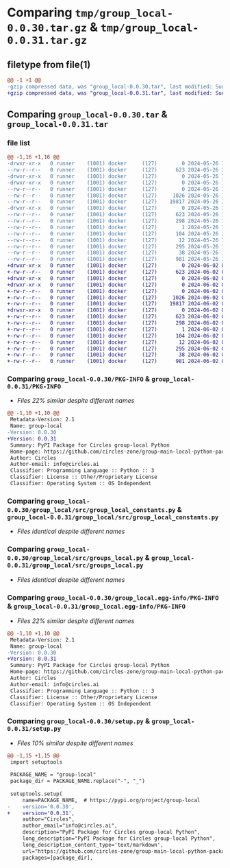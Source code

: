 # Comparing `tmp/group_local-0.0.30.tar.gz` & `tmp/group_local-0.0.31.tar.gz`

## filetype from file(1)

```diff
@@ -1 +1 @@
-gzip compressed data, was "group_local-0.0.30.tar", last modified: Sun May 26 17:51:12 2024, max compression
+gzip compressed data, was "group_local-0.0.31.tar", last modified: Sun Jun  2 09:39:32 2024, max compression
```

## Comparing `group_local-0.0.30.tar` & `group_local-0.0.31.tar`

### file list

```diff
@@ -1,16 +1,16 @@
-drwxr-xr-x   0 runner    (1001) docker     (127)        0 2024-05-26 17:51:12.859826 group_local-0.0.30/
--rw-r--r--   0 runner    (1001) docker     (127)      623 2024-05-26 17:51:12.859826 group_local-0.0.30/PKG-INFO
-drwxr-xr-x   0 runner    (1001) docker     (127)        0 2024-05-26 17:51:12.855826 group_local-0.0.30/group_local/
-drwxr-xr-x   0 runner    (1001) docker     (127)        0 2024-05-26 17:51:12.859826 group_local-0.0.30/group_local/src/
--rw-r--r--   0 runner    (1001) docker     (127)        0 2024-05-26 17:50:54.000000 group_local-0.0.30/group_local/src/__init__.py
--rw-r--r--   0 runner    (1001) docker     (127)     1026 2024-05-26 17:50:54.000000 group_local-0.0.30/group_local/src/group_local_constants.py
--rw-r--r--   0 runner    (1001) docker     (127)    19817 2024-05-26 17:50:54.000000 group_local-0.0.30/group_local/src/groups_local.py
-drwxr-xr-x   0 runner    (1001) docker     (127)        0 2024-05-26 17:51:12.859826 group_local-0.0.30/group_local.egg-info/
--rw-r--r--   0 runner    (1001) docker     (127)      623 2024-05-26 17:51:12.000000 group_local-0.0.30/group_local.egg-info/PKG-INFO
--rw-r--r--   0 runner    (1001) docker     (127)      298 2024-05-26 17:51:12.000000 group_local-0.0.30/group_local.egg-info/SOURCES.txt
--rw-r--r--   0 runner    (1001) docker     (127)        1 2024-05-26 17:51:12.000000 group_local-0.0.30/group_local.egg-info/dependency_links.txt
--rw-r--r--   0 runner    (1001) docker     (127)      104 2024-05-26 17:51:12.000000 group_local-0.0.30/group_local.egg-info/requires.txt
--rw-r--r--   0 runner    (1001) docker     (127)       12 2024-05-26 17:51:12.000000 group_local-0.0.30/group_local.egg-info/top_level.txt
--rw-r--r--   0 runner    (1001) docker     (127)      295 2024-05-26 17:50:59.000000 group_local-0.0.30/pyproject.toml
--rw-r--r--   0 runner    (1001) docker     (127)       38 2024-05-26 17:51:12.859826 group_local-0.0.30/setup.cfg
--rw-r--r--   0 runner    (1001) docker     (127)      981 2024-05-26 17:50:54.000000 group_local-0.0.30/setup.py
+drwxr-xr-x   0 runner    (1001) docker     (127)        0 2024-06-02 09:39:32.006318 group_local-0.0.31/
+-rw-r--r--   0 runner    (1001) docker     (127)      623 2024-06-02 09:39:32.006318 group_local-0.0.31/PKG-INFO
+drwxr-xr-x   0 runner    (1001) docker     (127)        0 2024-06-02 09:39:32.006318 group_local-0.0.31/group_local/
+drwxr-xr-x   0 runner    (1001) docker     (127)        0 2024-06-02 09:39:32.006318 group_local-0.0.31/group_local/src/
+-rw-r--r--   0 runner    (1001) docker     (127)        0 2024-06-02 09:39:12.000000 group_local-0.0.31/group_local/src/__init__.py
+-rw-r--r--   0 runner    (1001) docker     (127)     1026 2024-06-02 09:39:12.000000 group_local-0.0.31/group_local/src/group_local_constants.py
+-rw-r--r--   0 runner    (1001) docker     (127)    19817 2024-06-02 09:39:12.000000 group_local-0.0.31/group_local/src/groups_local.py
+drwxr-xr-x   0 runner    (1001) docker     (127)        0 2024-06-02 09:39:32.006318 group_local-0.0.31/group_local.egg-info/
+-rw-r--r--   0 runner    (1001) docker     (127)      623 2024-06-02 09:39:31.000000 group_local-0.0.31/group_local.egg-info/PKG-INFO
+-rw-r--r--   0 runner    (1001) docker     (127)      298 2024-06-02 09:39:32.000000 group_local-0.0.31/group_local.egg-info/SOURCES.txt
+-rw-r--r--   0 runner    (1001) docker     (127)        1 2024-06-02 09:39:31.000000 group_local-0.0.31/group_local.egg-info/dependency_links.txt
+-rw-r--r--   0 runner    (1001) docker     (127)      104 2024-06-02 09:39:31.000000 group_local-0.0.31/group_local.egg-info/requires.txt
+-rw-r--r--   0 runner    (1001) docker     (127)       12 2024-06-02 09:39:31.000000 group_local-0.0.31/group_local.egg-info/top_level.txt
+-rw-r--r--   0 runner    (1001) docker     (127)      295 2024-06-02 09:39:18.000000 group_local-0.0.31/pyproject.toml
+-rw-r--r--   0 runner    (1001) docker     (127)       38 2024-06-02 09:39:32.006318 group_local-0.0.31/setup.cfg
+-rw-r--r--   0 runner    (1001) docker     (127)      981 2024-06-02 09:39:12.000000 group_local-0.0.31/setup.py
```

### Comparing `group_local-0.0.30/PKG-INFO` & `group_local-0.0.31/PKG-INFO`

 * *Files 22% similar despite different names*

```diff
@@ -1,10 +1,10 @@
 Metadata-Version: 2.1
 Name: group-local
-Version: 0.0.30
+Version: 0.0.31
 Summary: PyPI Package for Circles group-local Python
 Home-page: https://github.com/circles-zone/group-main-local-python-package
 Author: Circles
 Author-email: info@circles.ai
 Classifier: Programming Language :: Python :: 3
 Classifier: License :: Other/Proprietary License
 Classifier: Operating System :: OS Independent
```

### Comparing `group_local-0.0.30/group_local/src/group_local_constants.py` & `group_local-0.0.31/group_local/src/group_local_constants.py`

 * *Files identical despite different names*

### Comparing `group_local-0.0.30/group_local/src/groups_local.py` & `group_local-0.0.31/group_local/src/groups_local.py`

 * *Files identical despite different names*

### Comparing `group_local-0.0.30/group_local.egg-info/PKG-INFO` & `group_local-0.0.31/group_local.egg-info/PKG-INFO`

 * *Files 22% similar despite different names*

```diff
@@ -1,10 +1,10 @@
 Metadata-Version: 2.1
 Name: group-local
-Version: 0.0.30
+Version: 0.0.31
 Summary: PyPI Package for Circles group-local Python
 Home-page: https://github.com/circles-zone/group-main-local-python-package
 Author: Circles
 Author-email: info@circles.ai
 Classifier: Programming Language :: Python :: 3
 Classifier: License :: Other/Proprietary License
 Classifier: Operating System :: OS Independent
```

### Comparing `group_local-0.0.30/setup.py` & `group_local-0.0.31/setup.py`

 * *Files 10% similar despite different names*

```diff
@@ -1,15 +1,15 @@
 import setuptools
 
 PACKAGE_NAME = "group-local"
 package_dir = PACKAGE_NAME.replace("-", "_")
 
 setuptools.setup(
     name=PACKAGE_NAME,  # https://pypi.org/project/group-local
-    version='0.0.30',
+    version='0.0.31',
     author="Circles",
     author_email="info@circles.ai",
     description="PyPI Package for Circles group-local Python",
     long_description="PyPI Package for Circles group-local Python",
     long_description_content_type='text/markdown',
     url="https://github.com/circles-zone/group-main-local-python-package",
     packages=[package_dir],
```

